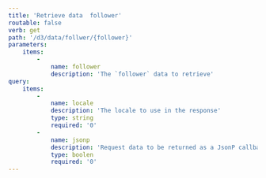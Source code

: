 ```yaml
---
title: 'Retrieve data  follower'
routable: false
verb: get
path: '/d3/data/follwer/{follower}'
parameters:
    items:
        -
            name: follower
            description: 'The `follower` data to retrieve'
query:
    items:
        -
            name: locale
            description: 'The locale to use in the response'
            type: string
            required: '0'
        -
            name: jsonp
            description: 'Request data to be returned as a JsonP callback'
            type: boolen
            required: '0'
---
```


